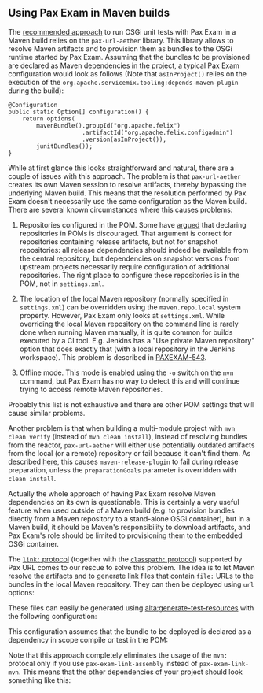 <!--
  #%L
  Alta Maven Plugin
  %%
  Copyright (C) 2014 - 2020 Andreas Veithen
  %%
  Licensed under the Apache License, Version 2.0 (the "License");
  you may not use this file except in compliance with the License.
  You may obtain a copy of the License at
  
       http://www.apache.org/licenses/LICENSE-2.0
  
  Unless required by applicable law or agreed to in writing, software
  distributed under the License is distributed on an "AS IS" BASIS,
  WITHOUT WARRANTIES OR CONDITIONS OF ANY KIND, either express or implied.
  See the License for the specific language governing permissions and
  limitations under the License.
  #L%
  -->

## Using Pax Exam in Maven builds

The [recommended approach](https://ops4j1.jira.com/wiki/display/paxexam/Pax+Exam+-+Tutorial+1)
to run OSGi unit tests with Pax Exam in a Maven build relies on the `pax-url-aether` library.
This library allows to resolve Maven artifacts and to provision them as bundles to the OSGi
runtime started by Pax Exam. Assuming that the bundles to be provisioned are declared as
Maven dependencies in the project, a typical Pax Exam configuration would look as follows
(Note that `asInProject()` relies on the execution of the
`org.apache.servicemix.tooling:depends-maven-plugin` during the build):

    @Configuration
    public static Option[] configuration() {
        return options(
            mavenBundle().groupId("org.apache.felix")
                         .artifactId("org.apache.felix.configadmin")
                         .version(asInProject()),
            junitBundles());
    }

While at first glance this looks straightforward and natural, there are a couple of issues with this approach.
The problem is that `pax-url-aether` creates its own Maven session to resolve artifacts, thereby bypassing
the underlying Maven build. This means that the resolution performed by Pax Exam doesn't necessarily use the
same configuration as the Maven build. There are several known circumstances where this causes problems:

1.  Repositories configured in the POM. Some have [argued](https://groups.google.com/forum/#!msg/ops4j/kRxAXidbt7A/w0i6tM1Mn9MJ)
    that declaring repositories in POMs is discouraged. That argument is correct for repositories containing release artifacts,
    but not for snapshot repositories: all release dependencies should indeed be available from the central repository, but
    dependencies on snapshot versions from upstream projects necessarily require configuration of additional repositories.
    The right place to configure these repositories is in the POM, not in `settings.xml`.

2.  The location of the local Maven repository (normally specified in `settings.xml`) can be overridden using
    the `maven.repo.local` system property. However, Pax Exam only looks at `settings.xml`.
    While overriding the local Maven repository on the command line is rarely done when running Maven manually,
    it is quite common for builds executed by a CI tool. E.g. Jenkins has a "Use private Maven repository" option that does
    exactly that (with a local repository in the Jenkins workspace). This problem is described in
    [PAXEXAM-543](https://ops4j1.jira.com/browse/PAXEXAM-543).

3.  Offline mode. This mode is enabled using the `-o` switch on the `mvn` command, but Pax Exam has no
    way to detect this and will continue trying to access remote Maven repositories.

Probably this list is not exhaustive and there are other POM settings that will cause similar problems.

Another problem is that when building a multi-module project with `mvn clean verify` (instead of `mvn clean install`),
instead of resolving bundles from the reactor, `pax-url-aether` will either use potentially outdated artifacts from
the local (or a remote) repository or fail because it can't find them. As described
[here](https://groups.google.com/d/topic/ops4j/EXtrOLSAWG8/discussion), this causes `maven-release-plugin` to fail during
release preparation, unless the `preparationGoals` parameter is overridden with `clean install`.

Actually the whole approach of having Pax Exam resolve Maven dependencies on its own is questionable.
This is certainly a very useful feature when used outside of a Maven build (e.g. to provision bundles directly
from a Maven repository to a stand-alone OSGi container), but in a Maven build, it should be Maven's responsibility
to download artifacts, and Pax Exam's role should be limited to provisioning them to the embedded OSGi container.

The [`link:` protocol](https://ops4j1.jira.com/wiki/display/paxurl/Link+Protocol) (together with the
[`classpath:` protocol](https://ops4j1.jira.com/wiki/display/paxurl/Classpath+Protocol)) supported by Pax URL
comes to our rescue to solve this problem. The idea is to let Maven resolve the artifacts and to generate link
files that contain `file:` URLs to the bundles in the local Maven repository. They can then be deployed
using `url` options:

<!-- MACRO{snippet|id=configuration|file=src/it/pax-exam/src/test/java/OsgiTest.java} -->

These files can easily be generated using [alta:generate-test-resources](../generate-test-resources-mojo.html) with
the following configuration:

<!-- MACRO{snippet|id=plugin|file=src/it/pax-exam/pom.xml} -->

This configuration assumes that the bundle to be deployed is declared as a dependency in scope
compile or test in the POM:

<!-- MACRO{snippet|id=dependency|file=src/it/pax-exam/pom.xml} -->

Note that this approach completely eliminates the usage of the `mvn:` protocal only if you
use `pax-exam-link-assembly` instead of `pax-exam-link-mvn`.
This means that the other dependencies of your project should look something like this:

<!-- MACRO{snippet|id=pax-exam-dependencies|file=src/it/pax-exam/pom.xml} -->

